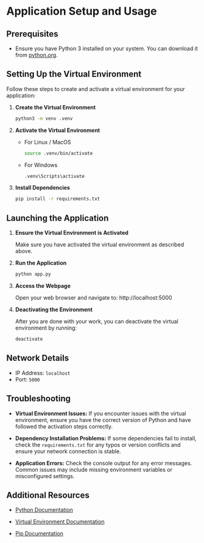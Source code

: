 # Application Setup and Usage

## Prerequisites

- Ensure you have Python 3 installed on your system. You can download it from [python.org](https://www.python.org/).

## Setting Up the Virtual Environment

Follow these steps to create and activate a virtual environment for your application:

1. **Create the Virtual Environment**

   ```bash
   python3 -m venv .venv
   ```

2. **Activate the Virtual Environment**

    * For Linux / MacOS
        ```bash
        source .venv/bin/activate
        ```
    * For Windows
        ```cmd
        .venv\Scripts\activate
        ```

3. **Install Dependencies**

   ```bash
   pip install -r requirements.txt
   ```

## Launching the Application

1. **Ensure the Virtual Environment is Activated**
    
    Make sure you have activated the virtual environment as described above.

2. **Run the Application**

    ```bash
    python app.py
    ```

3. **Access the Webpage**

    Open your web browser and navigate to: http://localhost:5000

4. **Deactivating the Environment**
    
    After you are done with your work, you can deactivate the virtual environment by running:

    ```bash
    deactivate
    ```

## Network Details

* IP Address:   `localhost`
* Port:         `5000`

## Troubleshooting

* **Virtual Environment Issues:** If you encounter issues with the virtual environment, ensure you have the correct version of Python and have followed the activation steps correctly.

* **Dependency Installation Problems:** If some dependencies fail to install, check the `requirements.txt` for any typos or version conflicts and ensure your network connection is stable.

* **Application Errors:** Check the console output for any error messages. Common issues may include missing environment variables or misconfigured settings.

## Additional Resources

* [Python Documentation](https://docs.python.org/3/)

* [Virtual Environment Documentation](https://docs.python.org/3/library/venv.html)

* [Pip Documentation](https://pip.pypa.io/en/stable/)
